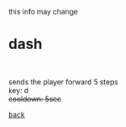 this info may change<br>
<h1>dash</h1><br>
<p>sends the player forward 5 steps<br>key: d<br>
  <strike>cooldown: 5sec</strike></p>
<a href="https://badgeminer2dev.github.io/dungon-crawler-game/commingsoon/0.0.2">back</a>
